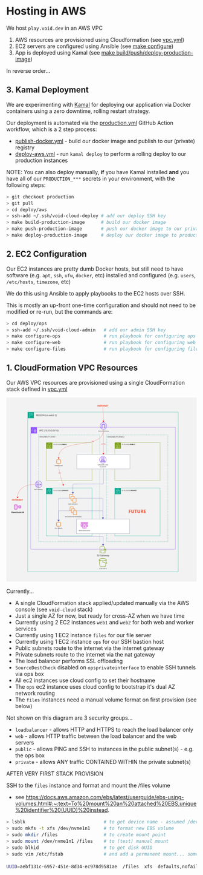 # Hosting in AWS

We host `play.void.dev` in an AWS VPC

 1. AWS resources are provisioned using Cloudformation (see [vpc.yml](./cloudformation/vpc.yml))
 2. EC2 servers are configured using Ansible (see [make configure](./Makefile))
 3. App is deployed using Kamal (see [make build/push/deploy-production-image](./Makefile))

In reverse order...

## 3. Kamal Deployment

We are experimenting with [Kamal](https://kamal-deploy.org/) for deploying our application
via Docker containers using a zero downtime, rolling restart strategy.

Our deployment is automated via the [production.yml](../../.github/workflows/production.yml)
GitHub Action workflow, which is a 2 step process:
  * [publish-docker.yml](../../.github/workflows/publish-docker.yml) - build our docker image and publish to our (private) registry
  * [deploy-aws.yml](../../.github/workflows/deploy-aws.yml) - run `kamal deploy` to perform a rolling deploy to our production instances

NOTE: You can also deploy manually, **if** you have Kamal installed **and** you have all of our
`PRODUCTION_***` secrets in your environment, with the following steps:

```bash
> git checkout production
> git pull
> cd deploy/aws
> ssh-add ~/.ssh/void-cloud-deploy # add our deploy SSH key
> make build-production-image      # build our docker image
> make push-production-image       # push our docker image to our private registry
> make deploy-production-image     # deploy our docker image to production
```

## 2. EC2 Configuration

Our EC2 instances are pretty dumb Docker hosts, but still need to have
software (e.g. `apt`, `ssh`, `ufw`, `docker`, etc) installed and
configured (e.g. `users`, `/etc/hosts`, `timezone`, etc)

We do this using Ansible to apply playbooks to the EC2 hosts over SSH.

This is mostly an up-front one-time configuration and should not need
to be modified or re-run, but the commands are:

```bash
> cd deploy/ops
> ssh-add ~/.ssh/void-cloud-admin   # add our admin SSH key
> make configure-ops                # run playbook for configuring ops server(s)
> make configure-web                # run playbook for configuring web server(s)
> make configure-files              # run playbook for configuring file server(s)
```

## 1. CloudFormation VPC Resources

Our AWS VPC resources are provisioned using a single CloudFormation 
stack defined in [vpc.yml](./cloudformation/vpc.yml)

![architecture](./vpc.jpg?raw=true)

Currently...
  * A single CloudFormation stack applied/updated manually via the AWS console (see `void-cloud` stack)
  * Just a single AZ for now, but ready for cross-AZ when we have time
  * Currently using 2 EC2 instances `web1` and `web2` for both web and worker services
  * Currently using 1 EC2 instance `files` for our file server
  * Currently using 1 EC2 instance `ops` for our SSH bastion host
  * Public subnets route to the internet via the internet gateway
  * Private subnets route to the internet via the nat gateway
  * The load balancer performs SSL offloading
  * `SourceDestCheck` disabled on `opsprivateinterface` to enable SSH tunnels via ops box
  * All ec2 instances use cloud config to set their hostname
  * The `ops` ec2 instance uses cloud config to bootstrap it's dual AZ network routing
  * The `files` instances need a manual volume format on first provision (see below)

Not shown on this diagram are 3 security groups...

  * `loadbalancer` - allows HTTP and HTTPS to reach the load balancer only
  * `web` - allows HTTP traffic between the load balancer and the web servers
  * `public` - allows PING and SSH to instances in the public subnet(s) - e.g. the ops box
  * `private` - allows ANY traffic CONTAINED WITHIN the private subnet(s)

AFTER VERY FIRST STACK PROVISION

SSH to the `files` instance and format and mount the /files volume
 - see https://docs.aws.amazon.com/ebs/latest/userguide/ebs-using-volumes.html#:~:text=To%20mount%20an%20attached%20EBS,unique%20identifier%20(UUID)%20instead.

```bash
> lsblk                             # to get device name - assumed /dev/nvme1n1 below
> sudo mkfs -t xfs /dev/nvme1n1     # to format new EBS volume
> sudo mkdir /files                 # to create mount point
> sudo mount /dev/nvme1n1 /files    # to (test) manual mount
> sudo blkid                        # to get disk UUID
> sudo vim /etc/fstab               # and add a permanent mount... something like (replace the UUID)

UUID=aebf131c-6957-451e-8d34-ec978d9581ae  /files  xfs  defaults,nofail  0  2
```
